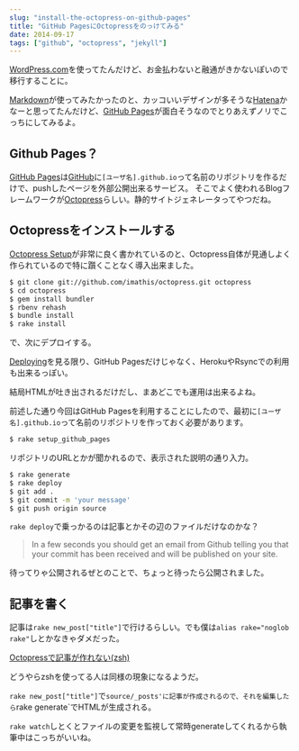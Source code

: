 ```yaml
---
slug: "install-the-octopress-on-github-pages"
title: "GitHub PagesにOctopressをのっけてみる"
date: 2014-09-17
tags: ["github", "octopress", "jekyll"]
---
```


[WordPress.com](https://ja.wordpress.com/)を使ってたんだけど、お金払わないと融通がきかないぽいので移行することに。

[Markdown](http://ja.wikipedia.org/wiki/Markdown)が使ってみたかったのと、カッコいいデザインが多そうな[Hatena](http://hatenablog.com/)かなーと思ってたんだけど、[GitHub Pages](https://pages.github.com/)が面白そうなのでとりあえずノリでこっちにしてみるよ。

## Github Pages？

[GitHub Pages](https://pages.github.com/)は[GitHub](https://github.com/)に`[ユーザ名].github.io`って名前のリポジトリを作るだけで、pushしたページを外部公開出来るサービス。
そこでよく使われるBlogフレームワークが[Octopress](http://octopress.org/)らしい。静的サイトジェネレータってやつだね。

## Octopressをインストールする

[Octopress Setup](http://octopress.org/docs/setup/)が非常に良く書かれているのと、Octopress自体が見通しよく作られているので特に躓くことなく導入出来ました。

``` sh
$ git clone git://github.com/imathis/octopress.git octopress
$ cd octopress
$ gem install bundler
$ rbenv rehash
$ bundle install
$ rake install
```

で、次にデプロイする。

[Deploying](http://octopress.org/docs/deploying/)を見る限り、GitHub Pagesだけじゃなく、HerokuやRsyncでの利用も出来るっぽい。

結局HTMLが吐き出されるだけだし、まあどこでも運用は出来るよね。

前述した通り今回はGitHub Pagesを利用することにしたので、最初に`[ユーザ名].github.io`って名前のリポジトリを作っておく必要があります。

``` sh
$ rake setup_github_pages
```

リポジトリのURLとかが聞かれるので、表示された説明の通り入力。

``` sh
$ rake generate
$ rake deploy
$ git add .
$ git commit -m 'your message'
$ git push origin source
```

`rake deploy`で乗っかるのは記事とかその辺のファイルだけなのかな？

> In a few seconds you should get an email from Github telling you that your commit has been received and will be published on your site.

待ってりゃ公開されるぜとのことで、ちょっと待ったら公開されました。

## 記事を書く

記事は`rake new_post["title"]`で行けるらしい。でも僕は`alias rake="noglob rake"`しとかなきゃダメだった。

[Octopressで記事が作れない(zsh)](http://ackintosh.github.io/blog/2013/02/02/cant-create-post/)

どうやらzshを使ってる人は同様の現象になるようだ。

`rake new_post["title"]`で`source/_posts'に記事が作成されるので、それを編集したら`rake generate`でHTMLが生成される。

`rake watch`しとくとファイルの変更を監視して常時generateしてくれるから執筆中はこっちがいいね。

